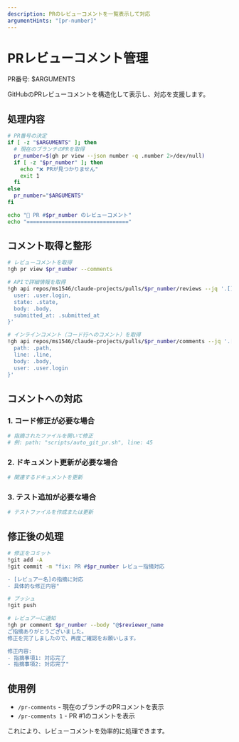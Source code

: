 ```yaml
---
description: PRのレビューコメントを一覧表示して対応
argumentHints: "[pr-number]"
---
```


# PRレビューコメント管理

PR番号: $ARGUMENTS

GitHubのPRレビューコメントを構造化して表示し、対応を支援します。

## 処理内容

```bash
# PR番号の決定
if [ -z "$ARGUMENTS" ]; then
  # 現在のブランチのPRを取得
  pr_number=$(gh pr view --json number -q .number 2>/dev/null)
  if [ -z "$pr_number" ]; then
    echo "❌ PRが見つかりません"
    exit 1
  fi
else
  pr_number="$ARGUMENTS"
fi

echo "📝 PR #$pr_number のレビューコメント"
echo "================================"
```

## コメント取得と整形

```bash
# レビューコメントを取得
!gh pr view $pr_number --comments

# APIで詳細情報を取得
!gh api repos/ms1546/claude-projects/pulls/$pr_number/reviews --jq '.[] | {
  user: .user.login,
  state: .state,
  body: .body,
  submitted_at: .submitted_at
}'

# インラインコメント（コード行へのコメント）を取得
!gh api repos/ms1546/claude-projects/pulls/$pr_number/comments --jq '.[] | {
  path: .path,
  line: .line,
  body: .body,
  user: .user.login
}'
```

## コメントへの対応

### 1. コード修正が必要な場合
```bash
# 指摘されたファイルを開いて修正
# 例: path: "scripts/auto_git_pr.sh", line: 45
```

### 2. ドキュメント更新が必要な場合
```bash
# 関連するドキュメントを更新
```

### 3. テスト追加が必要な場合
```bash
# テストファイルを作成または更新
```

## 修正後の処理

```bash
# 修正をコミット
!git add -A
!git commit -m "fix: PR #$pr_number レビュー指摘対応

- [レビュアー名]の指摘に対応
- 具体的な修正内容"

# プッシュ
!git push

# レビュアーに通知
!gh pr comment $pr_number --body "@$reviewer_name 
ご指摘ありがとうございました。
修正を完了しましたので、再度ご確認をお願いします。

修正内容:
- 指摘事項1: 対応完了
- 指摘事項2: 対応完了"
```

## 使用例
- `/pr-comments` - 現在のブランチのPRコメントを表示
- `/pr-comments 1` - PR #1のコメントを表示

これにより、レビューコメントを効率的に処理できます。

